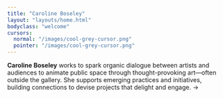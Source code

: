 ```yaml
---
title: "Caroline Boseley"
layout: "layouts/home.html"
bodyclass: "welcome"
cursors:
  normal: "/images/cool-grey-cursor.png"
  pointer: "/images/cool-grey-cursor.png"
---
```


<strong>Caroline Boseley</strong> works to spark organic dialogue between artists and audiences to animate public space through thought-provoking art—often outside the gallery. She supports emerging practices and initiatives, building connections to devise <span class="underline">projects</span> that delight and engage. <span class=" underline enter"> &rarr;</span>